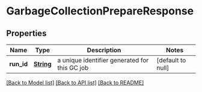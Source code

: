 # GarbageCollectionPrepareResponse
## Properties

Name | Type | Description | Notes
------------ | ------------- | ------------- | -------------
**run\_id** | [**String**](string.md) | a unique identifier generated for this GC job | [default to null]

[[Back to Model list]](../README.md#documentation-for-models) [[Back to API list]](../README.md#documentation-for-api-endpoints) [[Back to README]](../README.md)

